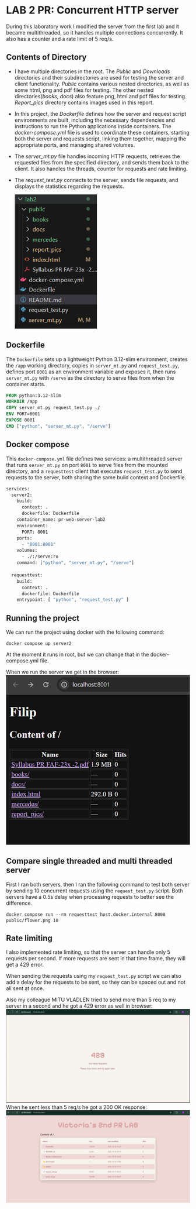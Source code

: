 # LAB 2 PR: Concurrent HTTP server
During this laboratory work I modified the server from the first lab and it became multithreaded, so it handles multiple connections concurrently. It also has a counter and a rate limit of 5 req/s.

## Contents of Directory
* I have multiple directories in the root. The *Public* and *Downloads* directories and their subdirectories are used for testing the server and client functionality. *Public* contains various nested directories, as well as some html, png and pdf files for testing. The other nested directories(*books, docs*) also feature png, html and pdf files for testing. *Report_pics* directory contains images used in this report.
* In this project, the *Dockerfile* defines how the server and request script environments are built, including the necessary dependencies and instructions to run the Python applications inside containers. The *docker-compose.yml* file is used to coordinate these containers, starting both the server and requests script, linking them together, mapping the appropriate ports, and managing shared volumes.
* The *server_mt.py* file handles incoming HTTP requests, retrieves the requested files from the specified directory, and sends them back to the client. It also handles the threads, counter for requests and rate limiting.
* The *request_test.py* connects to the server, sends file requests, and displays the statistics regarding the requests.

    ![img_8.png](public%2Freport_pics%2Fimg_8.png)

## Dockerfile
The `Dockerfile` sets up a lightweight Python 3.12-slim environment, creates the `/app` working directory, copies in `server_mt.py` and `request_test.py`, defines port `8001` as an environment variable and exposes it, then runs `server_mt.py` with `/serve` as the directory to serve files from when the container starts.
```dockerfile
FROM python:3.12-slim
WORKDIR /app
COPY server_mt.py request_test.py ./
ENV PORT=8001
EXPOSE 8001
CMD ["python", "server_mt.py", "/serve"]
```

## Docker compose
This `docker-compose.yml` file defines two services: a multithreaded server that runs `server_mt.py` on port `8001` to serve files from the mounted directory, and a `requesttest` client that executes `request_test.py` to send requests to the server, both sharing the same build context and Dockerfile.
```dockerfile
services:
  server2:
    build:
      context: .
      dockerfile: Dockerfile
    container_name: pr-web-server-lab2
    environment:
      PORT: 8001
    ports:
      - "8001:8001"
    volumes:
      - ./:/serve:ro
    command: ["python", "server_mt.py", "/serve"]

  requesttest:
    build:
      context: .
      dockerfile: Dockerfile
    entrypoint: [ "python", "request_test.py" ]


```

## Running the project

We can run the project using docker with the following command:
```
docker compose up server2
```
At the moment it runs in root, but we can change that in the docker-compose.yml file.

When we run the server we get in the browser:
![img_9.png](public%2Freport_pics%2Fimg_9.png)

## Compare single threaded and multi threaded server
First I ran both servers, then I ran the following command to test both server by sending 10 concurrent requests using the `request_test.py` script. Both servers have a 0.5s delay when processing requests to better see the difference.
```
docker compose run --rm requesttest host.docker.internal 8000 public/flower.png 10 
```


## Rate limiting
I also implemented rate limiting, so that the server can handle only 5 requests per second. If more requests are sent in that time frame, they will get a 429 error.

When sending the requests using my ```request_test.py``` script we can also add a delay for the requests to be sent, so they can be spaced out and not all sent at once.


Also my colleague MITU VLADLEN tried to send more than 5 req to my server in a second and he got a 429 error as well in browser:
![img_10.png](public%2Freport_pics%2Fimg_10.png)
When he sent less than 5 req/s he got a 200 OK response:
![img_11.png](public%2Freport_pics%2Fimg_11.png)